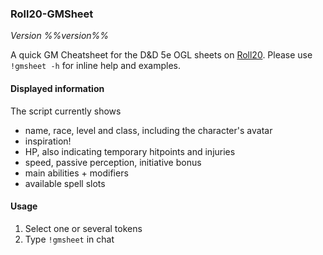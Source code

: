 ### Roll20-GMSheet
*Version %%version%%*

A quick GM Cheatsheet for the D&D 5e OGL sheets on [Roll20](http://roll20.net).
Please use `!gmsheet -h` for inline help and examples.

#### Displayed information

The script currently shows

- name, race, level and class, including the character's avatar
- inspiration!
- HP, also indicating temporary hitpoints and injuries
- speed, passive perception, initiative bonus
- main abilities + modifiers
- available spell slots

#### Usage

1. Select one or several tokens
2. Type `!gmsheet` in chat